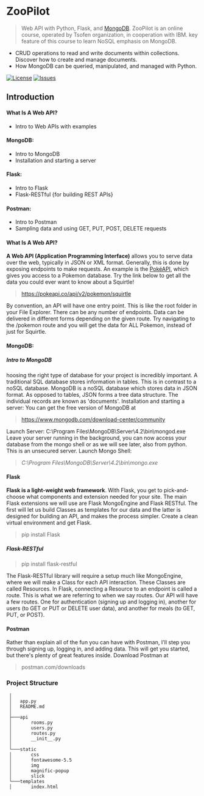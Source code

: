# ZooPilot
> Web API with Python, Flask, and [MongoDB](https://www.mongodb.com).
ZooPilot is an online course, operated by Tsofen organization, in cooperation with IBM.
key feature of this course to learn NoSQL emphasis on MongoDB.
 - CRUD operations to read and write documents within collections. Discover how to create and manage documents.
 - How MongoDB can be queried, manipulated, and managed with Python.

[![License](https://img.shields.io/github/license/ArkanJbali/zooPilotCRUD)](LICENSE) [![Issues](https://img.shields.io/github/issues/ArkanJbali/zooPilotCRUD)](https://github.com/ArkanJbali/zooPilotCRUD/issues)

## Introduction
#### What Is A Web API?
 - Intro to Web APIs with examples
#### MongoDB:
 - Intro to MongoDB
 - Installation and starting a server
#### Flask:
 - Intro to Flask
 - Flask-RESTful {for building REST APIs}
#### Postman:
 - Intro to Postman
 - Sampling data and using GET, PUT, POST, DELETE requests


#### What Is A Web API?
**A Web API (Application Programming Interface)** allows you to serve data over the web, typically in JSON or XML format. Generally, this is done by exposing endpoints to make requests.
An example is the [PokéAPI](https://pokeapi.co/), which gives you access to a Pokemon database. Try the link below to get all the data you could ever want to know about a Squirtle!
> https://pokeapi.co/api/v2/pokemon/squirtle

By convention, an API will have one entry point. This is like the root folder in your File Explorer. There can be any number of endpoints.
Data can be delivered in different forms depending on the given route. Try navigating to the /pokemon route and you will get the data for ALL Pokemon, instead of just for Squirtle.

#### MongoDB:
##### Intro to MongoDB
hoosing the right type of database for your project is incredibly important. A traditional SQL database stores information in tables. This is in contrast to a noSQL database.
MongoDB is a noSQL database which stores data in JSON format. As opposed to tables, JSON forms a tree data structure. The individual records are known as 'documents'.
Installation and starting a server:
You can get the free version of MongoDB at 
> https://www.mongodb.com/download-center/community

Launch Server: C:\Program Files\MongoDB\Server\4.2\bin\mongod.exe
Leave your server running in the background, you can now access your database from the mongo shell or as we will see later, also from python. This is an unsecured server.
Launch Mongo Shell:
> *C:\Program Files\MongoDB\Server\4.2\bin\mongo.exe*

#### Flask
**Flask is a light-weight web framework**. With Flask, you get to pick-and-choose what components and extension needed for your site.
The main Flask extensions we will use are Flask MongoEngine and Flask RESTful. The first will let us build Classes as templates for our data and the latter is designed for building an API, and makes the process simpler.
Create a clean virtual environment and get Flask.
> pip install Flask

##### Flask-RESTful
> pip install flask-restful

The Flask-RESTful library will require a setup much like MongoEngine, where we will make a Class for each API interaction. These Classes are called Resources. In Flask, connecting a Resource to an endpoint is called a route. This is what we are referring to when we say routes.
Our API will have a few routes. One for authentication (signing up and logging in), another for users (to GET or PUT or DELETE user data), and another for meals (to GET, PUT, or POST).

#### Postman
Rather than explain all of the fun you can have with Postman, I'll step you through signing up, logging in, and adding data. This will get you started, but there's plenty of great features inside.
Download Postman at 
> postman.com/downloads


### Project Structure
```
 │
 │   app.py
 │   README.md
 │
 ├───api
 │       rooms.py
 │       users.py
 │       routes.py
 │       __init__.py
 │
 └───static
 │       css
 │       fontawesome-5.5
 │       img
 │       magnific-popup
 │       slick
 └───templates
 │       index.html
```
